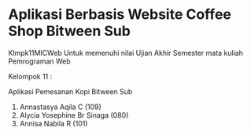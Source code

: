 # Aplikasi Berbasis Website Coffee Shop Bitween Sub
Klmpk11MICWeb
Untuk memenuhi nilai Ujian Akhir Semester mata kuliah Pemrograman Web

Kelompok 11 :

Aplikasi Pemesanan Kopi Bitween Sub 
1. Annastasya Aqila C (109)
2. Alycia Yosephine Br Sinaga (080)
3. Annisa Nabila R (101)
